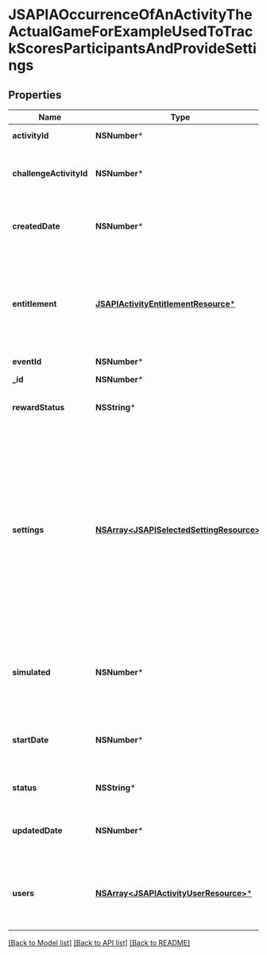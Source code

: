 # JSAPIAOccurrenceOfAnActivityTheActualGameForExampleUsedToTrackScoresParticipantsAndProvideSettings

## Properties
Name | Type | Description | Notes
------------ | ------------- | ------------- | -------------
**activityId** | **NSNumber*** | The id of the activity | 
**challengeActivityId** | **NSNumber*** | The id of the challenge activity (as part of the event, required if eventId set) | [optional] 
**createdDate** | **NSNumber*** | The date this occurrence was created, unix timestamp in seconds | [optional] 
**entitlement** | [**JSAPIActivityEntitlementResource***](JSAPIActivityEntitlementResource.md) | The entitlement item required to enter the occurrence. Required if not part of an event. Must come from the set of entitlement items listed in the activity | [optional] 
**eventId** | **NSNumber*** | The id of the event | [optional] 
**_id** | **NSNumber*** | The id of the activity occurrence | [optional] 
**rewardStatus** | **NSString*** | Indicate if the rewards have been given out already | [optional] 
**settings** | [**NSArray&lt;JSAPISelectedSettingResource&gt;***](JSAPISelectedSettingResource.md) | The values selected from the available settings defined for the activity. Ex: difficulty: hard. Can be left out if the activity is played during an event and the settings are already set at the event level. Ex: every monday, difficulty: hard, number of questions: 10, category: sport. Otherwise, the set must exactly match those of the activity. | [optional] 
**simulated** | **NSNumber*** | Whether this occurrence will be ran as a simulation. Simulations will not be rewarded. Useful for bot play or trials | [optional] 
**startDate** | **NSNumber*** | The date this occurrence was started, unix timestamp in seconds. null if not yet started | [optional] 
**status** | **NSString*** | The current status of the occurrence (default: OPEN) | [optional] 
**updatedDate** | **NSNumber*** | The date this occurrence was last updated, unix timestamp in seconds | [optional] 
**users** | [**NSArray&lt;JSAPIActivityUserResource&gt;***](JSAPIActivityUserResource.md) | The list of users participating in this occurrence. Can only be set directly with ACTIVITIES_ADMIN permission | [optional] 

[[Back to Model list]](../README.md#documentation-for-models) [[Back to API list]](../README.md#documentation-for-api-endpoints) [[Back to README]](../README.md)


